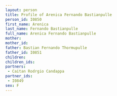 ```yaml
---
layout: person
title: Profile of Arenica Fernando Bastianpulle
person_id: I0850
first_name: Arenica
last_name: Fernando Bastianpulle
full_name: Arenica Fernando Bastianpulle
mother: 
mother_id: 
father: Bastian Fernando Thormupulle
father_id: I0851
children:
children_ids:
partners:
 - Caitan Rodrgio Candappa
partner_ids:
 - I0849
sex: F
---
```



